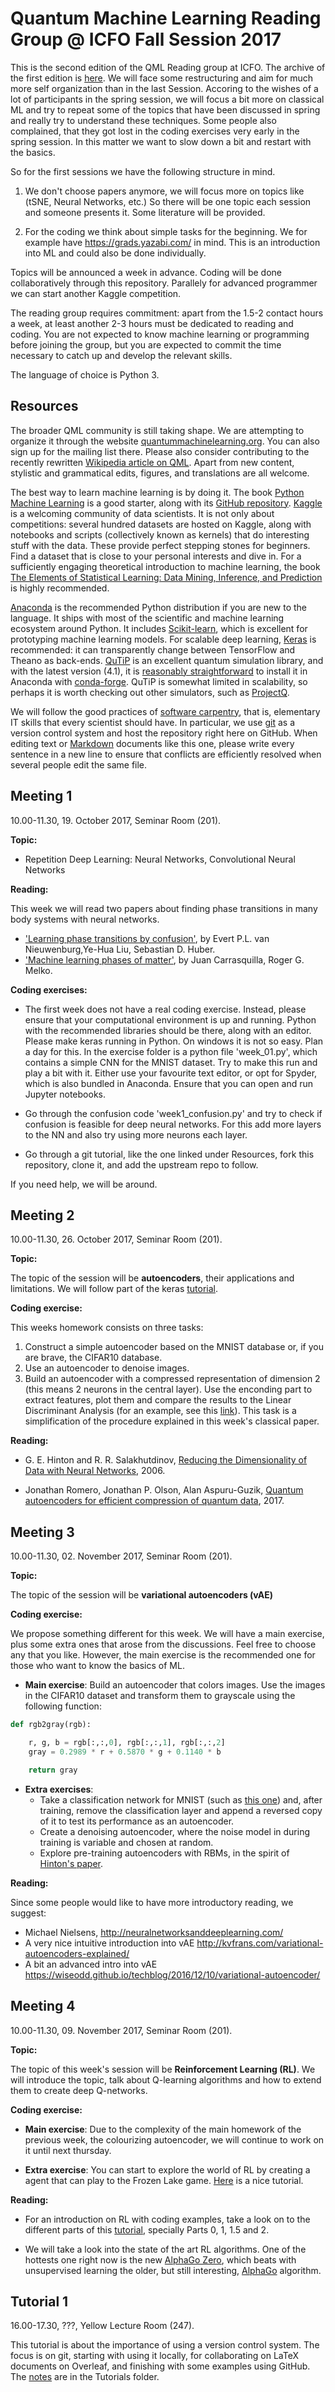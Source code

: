 Quantum Machine Learning Reading Group @ ICFO Fall Session 2017
=============================================

This is the second edition of the QML Reading group at ICFO. The archive of the first edition is [here](https://github.com/peterwittek/qml-rg/tree/master/Archiv_Session_Spring_2017). We will face some restructuring and aim for much
more self organization than in the last Session. Accoring to the wishes of a lot of participants in the spring
session, we will focus a bit more on classical ML and try to repeat some of the topics that have been discussed
in spring and really try to understand these techniques. Some people also complained, that they got lost in the
coding exercises very early in the spring session. In this matter we want to slow down a bit and
restart with the basics.

So for the first sessions we have the following structure in mind.

1. We don't choose papers anymore, we will focus more on topics like (tSNE, Neural Networks, etc.)
   So there will be one topic each session and someone presents it. Some literature will be provided.

2. For the coding we think about simple tasks for the beginning. We for example have
https://grads.yazabi.com/ in mind. This is an introduction into ML and could also be done individually.


Topics will be announced a week in advance.
Coding will be done collaboratively through this repository.
Parallely for advanced programmer we can start another Kaggle competition.

The reading group requires commitment: apart from the 1.5-2 contact hours a week, at least another 2-3 hours must be dedicated to reading and coding.
You are not expected to know machine learning or programming before joining the group, but you are expected to commit the time necessary to catch up and develop the relevant skills.

The language of choice is Python 3.

Resources
---------
The broader QML community is still taking shape.
We are attempting to organize it through the website [quantummachinelearning.org](http://quantummachinelearning.org/). You can also sign up for the mailing list there.
Please also consider contributing to the recently rewritten [Wikipedia article on QML](https://en.wikipedia.org/wiki/Quantum_machine_learning).
Apart from new content, stylistic and grammatical edits, figures, and translations are all welcome.

The best way to learn machine learning is by doing it.
The book [Python Machine Learning](https://www.packtpub.com/big-data-and-business-intelligence/python-machine-learning) is a good starter, along with its [GitHub repository](https://github.com/rasbt/python-machine-learning-book).
[Kaggle](http://kaggle.com/) is a welcoming community of data scientists.
It is not only about competitions: several hundred datasets are hosted on Kaggle, along with notebooks and scripts (collectively known as kernels) that do interesting stuff with the data.
These provide perfect stepping stones for beginners.
Find a dataset that is close to your personal interests and dive in.
For a sufficiently engaging theoretical introduction to machine learning, the book [The Elements of Statistical Learning: Data Mining, Inference, and Prediction](https://statweb.stanford.edu/~tibs/ElemStatLearn/) is highly recommended.

[Anaconda](https://www.continuum.io/downloads) is the recommended Python distribution if you are new to the language.
It ships with most of the scientific and machine learning ecosystem around Python.
It includes [Scikit-learn](http://scikit-learn.org/), which is excellent for prototyping machine learning models.
For scalable deep learning, [Keras](https://keras.io/) is recommended: it can transparently change between TensorFlow and Theano as back-ends.
[QuTiP](http://qutip.org/) is an excellent quantum simulation library, and with the latest version (4.1), it is [reasonably straightforward](http://qutip.org/docs/4.1/installation.html#platform-independent-installation) to install it in Anaconda with [conda-forge](https://conda-forge.github.io/).
QuTiP is somewhat limited in scalability, so perhaps it is worth checking out other simulators, such as [ProjectQ](http://projectq.ch/).

We will follow the good practices of [software carpentry](http://software-carpentry.org/), that is, elementary IT skills that every scientist should have.
In particular, we use [git](https://rogerdudler.github.io/git-guide/) as a version control system and host the repository right here on GitHub.
When editing text or [Markdown](https://guides.github.com/features/mastering-markdown/) documents like this one, please write every sentence in a new line to ensure that conflicts are efficiently resolved when several people edit the same file.

Meeting 1
---------
10.00-11.30, 19. October 2017, Seminar Room (201).

**Topic:**

- Repetition Deep Learning: Neural Networks, Convolutional Neural Networks

**Reading:**

This week we will read two papers about finding phase transitions in many body systems with neural networks.
- ['Learning phase transitions by confusion'](https://arxiv.org/abs/1610.02048), by Evert P.L. van Nieuwenburg,Ye-Hua Liu, Sebastian D. Huber.      
- ['Machine learning phases of matter'](https://arxiv.org/abs/1605.01735), by Juan Carrasquilla, Roger G. Melko.

**Coding exercises:**

- The first week does not have a real coding exercise.
Instead, please ensure that your computational environment is up and running.
Python with the recommended libraries should be there, along with an editor.
Please make keras running in Python. On windows it is not so easy. Plan a day for this.
In the exercise folder is a python file 'week_01.py', which contains a simple CNN for the MNIST dataset.
Try to make this run and play a bit with it.
Either use your favourite text editor, or opt for Spyder, which is also bundled in Anaconda.
Ensure that you can open and run Jupyter notebooks.

- Go through the confusion code 'week1_confusion.py' and try to check if confusion is feasible for deep neural networks. For this add more layers to the NN and also try using more neurons each layer.

- Go through a git tutorial, like the one linked under Resources, fork this repository, clone it, 
and add the upstream repo to follow.

If you need help, we will be around.


Meeting 2
---------
10.00-11.30, 26. October 2017, Seminar Room (201).

**Topic:**

The topic of the session will be  **autoencoders**, their applications and limitations. We will follow part of the keras [tutorial](https://blog.keras.io/building-autoencoders-in-keras.html).

**Coding exercise:**
 
This weeks homework consists on three tasks:

1. Construct a simple autoencoder based on the MNIST database or, if you are brave, the CIFAR10 database.
2. Use an autoencoder to denoise images.
3. Build an autoencoder with a compressed representation of dimension 2 (this means 2 neurons in the central layer). Use the enconding part to extract features, plot them and compare the results to the Linear Discriminant Analysis (for an example, see this [link](http://scikit-learn.org/stable/auto_examples/manifold/plot_lle_digits.html)). This task is a simplification of the procedure explained in this week's classical paper.

**Reading:**

- G. E. Hinton and R. R. Salakhutdinov, [Reducing the Dimensionality of Data with Neural Networks](https://www.cs.toronto.edu/~hinton/science.pdf), 2006.

- Jonathan Romero, Jonathan P. Olson, Alan Aspuru-Guzik, [Quantum autoencoders for efficient compression of quantum data](https://arxiv.org/abs/1612.02806), 2017.
 
Meeting 3
---------
10.00-11.30, 02. November 2017, Seminar Room (201).

**Topic:**

The topic of the session will be  **variational autoencoders (vAE)**

**Coding exercise:**

We propose something different for this week. We will have a main exercise, plus some extra ones that arose from the discussions. Feel free to choose any that you like. However, the main exercise is the recommended one for those who want to know the basics of ML.

- **Main exercise**: Build an autoencoder that colors images. Use the images in the CIFAR10 dataset and transform them to grayscale using the following function:

```python
def rgb2gray(rgb):

    r, g, b = rgb[:,:,0], rgb[:,:,1], rgb[:,:,2]
    gray = 0.2989 * r + 0.5870 * g + 0.1140 * b

    return gray
```

- **Extra exercises**:
    - Take a classification network for MNIST (such as [this one](https://github.com/fchollet/keras/blob/master/examples/mnist_cnn.py)) and, after training, remove the classification layer and append a reversed copy of it to test its performance as an autoencoder.
    - Create a denoising autoencoder, where the noise model in during training is variable and chosen at random.
    - Explore pre-training autoencoders with RBMs, in the spirit of [Hinton's paper](https://www.cs.toronto.edu/~hinton/science.pdf).
    
**Reading:**

Since some people would like to have more introductory reading, we suggest:

- Michael Nielsens, http://neuralnetworksanddeeplearning.com/
- A very nice intuitive introduction into vAE http://kvfrans.com/variational-autoencoders-explained/
- A bit an advanced intro into vAE https://wiseodd.github.io/techblog/2016/12/10/variational-autoencoder/

Meeting 4
---------
10.00-11.30, 09. November 2017, Seminar Room (201).

**Topic:**

The topic of this week's session will be **Reinforcement Learning (RL)**. We will introduce the topic, talk about Q-learning algorithms and how to extend them to create deep Q-networks.

**Coding exercise:**

- **Main exercise**: Due to the complexity of the main homework of the previous week, the colourizing autoencoder, we will continue to work on it until next thursday.

- **Extra exercise**: You can start to explore the world of RL by creating a agent that can play to the Frozen Lake game. [Here](https://medium.com/emergent-future/simple-reinforcement-learning-with-tensorflow-part-0-q-learning-with-tables-and-neural-networks-d195264329d0) is a nice tutorial.

**Reading:**

- For an introduction on RL with coding examples, take a look on to the different parts of this [tutorial](https://medium.com/emergent-future/simple-reinforcement-learning-with-tensorflow-part-0-q-learning-with-tables-and-neural-networks-d195264329d0), specially Parts 0, 1, 1.5 and 2.

- We will take a look into the state of the art RL algorithms. One of the hottests one right now is the new [AlphaGo Zero](https://www.nature.com/nature/journal/v550/n7676/full/nature24270.html), which beats with unsupervised learning the older, but still interesting, [AlphaGo](http://www.nature.com/nature/journal/v529/n7587/full/nature16961.html) algorithm.



Tutorial 1
----------
16.00-17.30, ???, Yellow Lecture Room (247).

This tutorial is about the importance of using a version control system. The focus is on git, starting with using it locally, for collaborating on LaTeX documents on Overleaf, and finishing with some examples using GitHub. The [notes](Tutorials/Git.md) are in the Tutorials folder.

